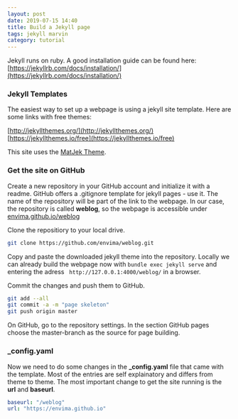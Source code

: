 ```yaml
---
layout: post
date: 2019-07-15 14:40
title: Build a Jekyll page
tags: jekyll marvin
category: tutorial
---
```


Jekyll runs on ruby. A good installation guide can be found here: [https://jekyllrb.com/docs/installation/](https://jekyllrb.com/docs/installation/)


### Jekyll Templates

The easiest way to set up a webpage is using a jekyll site template.
Here are some links with free themes:

[http://jekyllthemes.org/](http://jekyllthemes.org/)
[https://jekyllthemes.io/free](https://jekyllthemes.io/free)


This site uses the [MatJek Theme](http://jekyllthemes.org/themes/matjek/). 


### Get the site on GitHub

Create a new repository in your GitHub account and initialize it with a readme. GitHub offers a .gitignore template for jekyll pages - use it.  The name of the repository will be part of the link to the webpage. In our case, the repository is called **weblog**, so the webpage is accessible under [envima.github.io/weblog](http://envima.github.io/weblog)

Clone the repositiory to your local drive. 

```bash
git clone https://github.com/envima/weblog.git
```
Copy and paste the downloaded jekyll theme into the repository. Locally we can already build the webpage now with `bundle exec jekyll serve` and entering the adress ` http://127.0.0.1:4000/weblog/` in a browser.

Commit the changes and push them to GitHub.

```bash
git add --all
git commit -a -m "page skeleton"
git push origin master
```

On GitHub, go to the repository settings. In the section GitHub pages choose the master-branch as the source for page building.

### _config.yaml

Now we need to do some changes in the **_config.yaml** file that came with the template. Most of the entries are self explainatory and differs from theme to theme. The most important change to get the site running is the **url** and **baseurl**.

```yaml
baseurl: "/weblog"
url: "https://envima.github.io"
```


